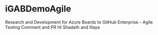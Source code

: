 # iGABDemoAgile
Research and Development for Azure Boards to GitHub Enterprise - Agile Testing Comment and PR Hi Shadath and Illaya
